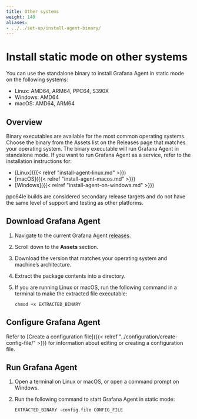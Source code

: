 ```yaml
---
title: Other systems
weight: 140
aliases:
- ../../set-up/install-agent-binary/
---
```


# Install static mode on other systems

You can use the standalone binary to install Grafana Agent in static mode on the following systems:

* Linux: AMD64, ARM64, PPC64, S390X
* Windows: AMD64
* macOS: AMD64, ARM64

## Overview

Binary executables are available for the most common operating systems. Choose the binary from the Assets list on the Releases page that matches your operating system. The binary executable will run Grafana Agent in standalone mode. If you want to run Grafana Agent as a service, refer to the installation instructions for:

* [Linux]({{< relref "install-agent-linux.md" >}})
* [macOS]({{< relref "install-agent-macos.md" >}})
* [Windows]({{< relref "install-agent-on-windows.md" >}})

ppc64le builds are considered secondary release targets and do not have the same level of support and testing as other platforms.

## Download Grafana Agent

1. Navigate to the current Grafana Agent [releases](https://github.com/grafana/agent/releases).
1. Scroll down to the **Assets** section.
1. Download the version that matches your operating system and machine’s architecture.
1. Extract the package contents into a directory.
1. If you are running Linux or macOS, run the following command in a terminal to make the extracted file executable:

   ```shell
   chmod +x EXTRACTED_BINARY
   ```

## Configure Grafana Agent

Refer to [Create a configuration file]({{< relref "../configuration/create-config-file/" >}}) for information about editing or creating a configuration file.

## Run Grafana Agent

1. Open a terminal on Linux or macOS, or open a command prompt on Windows.
1. Run the following command to start Grafana Agent in static mode:

   ```shell
   EXTRACTED_BINARY -config.file CONFIG_FILE
   ```
